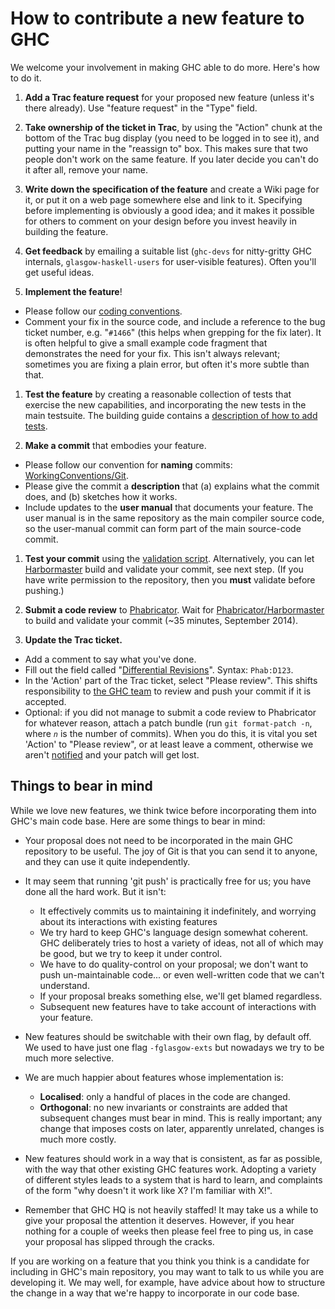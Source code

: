 # How to contribute a new feature to GHC



We welcome your involvement in making GHC able to do more.  Here's how to do it.


1. **Add a Trac feature request** for your proposed new feature (unless it's there already).  Use "feature request" in the "Type" field. 

1. **Take ownership of the ticket in Trac**, by using the "Action" chunk at the bottom of the Trac bug display (you need to be logged in to see it), and putting your name in the "reassign to" box.  This makes sure that two people don't work on the same feature.  If you later decide you can't do it after all, remove your name.

1. **Write down the specification of the feature** and create a Wiki page for it, or put it on a web page somewhere else and link to it.  Specifying before implementing is obviously a good idea; and it makes it possible for others to comment on your design before you invest heavily in building the feature.

1.  **Get feedback** by emailing a suitable list (`ghc-devs` for nitty-gritty GHC internals, `glasgow-haskell-users` for user-visible features).  Often you'll get useful ideas.

1. **Implement the feature**!

  - Please follow our [coding conventions](working-conventions#).
  - Comment your fix in the source code, and include a reference to the bug ticket number, e.g. "`#1466`" (this helps when grepping for the fix later).  It is often helpful to give a small example code fragment that demonstrates the need for your fix.  This isn't always relevant; sometimes you are fixing a plain error, but often it's more subtle than that.

1. **Test the feature** by creating a reasonable collection of tests that exercise the new capabilities, and incorporating the new tests in the main testsuite.  The building guide contains a [description of how to add tests](building/running-tests).

1. **Make a commit** that embodies your feature.  

  - Please follow our convention for **naming** commits: [WorkingConventions/Git](working-conventions/git#commit-messages). 
  - Please give the commit a **description** that (a) explains what the commit does, and (b) sketches how it works. 
  - Include updates to the **user manual** that documents your feature.  The user manual is in the same repository as the main compiler source code, so the user-manual commit can form part of the main source-code commit.

1. **Test your commit** using the [validation script](testing-patches). Alternatively, you can let [Harbormaster](phabricator/harbormaster) build and validate your commit, see next step. (If you have write permission to the repository, then you **must** validate before pushing.)

1. **Submit a code review** to [Phabricator](phabricator). Wait for [Phabricator/Harbormaster](phabricator/harbormaster) to build and validate your commit (\~35 minutes, September 2014).

1. **Update the Trac ticket.**

  - Add a comment to say what you've done.
  - Fill out the field called "[Differential Revisions](phabricator#linking-reviews-to-trac-tickets-and-vice-versa)". Syntax: `Phab:D123`.
  - In the 'Action' part of the Trac ticket, select "Please review". This shifts responsibility to [the GHC team](team-ghc) to review and push your commit if it is accepted.
  - Optional: if you did not manage to submit a code review to Phabricator for whatever reason, attach a patch bundle (run `git format-patch -n`, where *`n`* is the number of commits). When you do this, it is vital you set 'Action' to "Please review", or at least leave a comment, otherwise we aren't [
    notified](http://trac.edgewall.org/ticket/2259) and your patch will get lost.

## Things to bear in mind



While we love new features, we think twice before incorporating them into GHC's main code base. Here are some things to bear in mind:
 


- Your proposal does not need to be incorporated in the main GHC repository to be useful. The joy of Git is that you can send it to anyone, and they can use it quite independently.

- It may seem that running 'git push' is practically free for us; you have done all the hard work.  But it isn't:

  - It effectively commits us to maintaining it indefinitely, and worrying about its interactions with existing features
  - We try hard to keep GHC's language design somewhat coherent.  GHC deliberately tries to host a variety of ideas, not all of which may be good, but we try to keep it under control.
  - We have to do quality-control on your proposal; we don't want to push un-maintainable code... or even well-written code that we can't understand.
  - If your proposal breaks something else, we'll get blamed regardless.  
  - Subsequent new features have to take account of interactions with your feature.

- New features should be switchable with their own flag, by default off.  We used to have just one flag `-fglasgow-exts` but nowadays we try to be much more selective.

- We are much happier about features whose implementation is:   

  - **Localised**: only a handful of places in the code are changed.
  - **Orthogonal**: no new invariants or constraints are added that subsequent changes must bear in mind. This is really important; any change that imposes costs on later, apparently unrelated, changes is much more costly. 


 


- New features should work in a way that is consistent, as far as possible, with the way that other
  existing GHC features work.  Adopting a variety of different styles leads to a
  system that is hard to learn, and complaints of the form "why doesn't it work like X?
  I'm familiar with X!".

- Remember that GHC HQ is not heavily staffed!  It may take us a while to give your proposal the attention it deserves. However, if you hear nothing for a couple of weeks then please feel free to ping us, in case your proposal has slipped through the cracks.


If you are working on a feature that you think you think is a candidate for including in GHC's main repository, you may want to talk to us while you are developing it.  We may well, for example, have advice about how to structure the change in a way that we're happy to incorporate in our code base.


